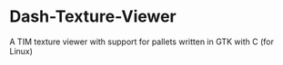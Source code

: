 # Dash-Texture-Viewer
A TIM texture viewer with support for pallets written in GTK with C (for Linux)
